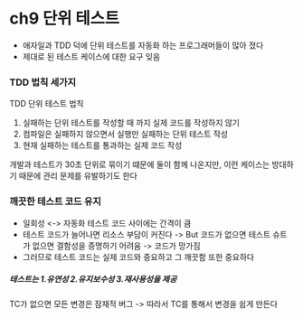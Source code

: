 # ch9 단위 테스트

- 애자일과 TDD 덕에 단위 테스트를 자동화 하는 프로그래머들이 많아 졌다
- 제대로 된 테스트 케이스에 대한 요구 잊음

### TDD 법칙 세가지

TDD 단위 테스트 법칙

1. 실패하는 단위 테스트를 작성할 때 까지 실제 코드를 작성하지 않기
2. 컴파일은 실패하지 않으면서 실행만 실패하는 단위 테스트 작성
3. 현재 실패하는 테스트를 통과하는 실제 코드 작성

개발과 테스트가 30초 단위로 묶이기 떄문에 둘이 함께 나온지만, 이런 케이스는 방대하기 때문에 관리 문제를 유발하기도 한다

### 깨끗한 테스트 코드 유지

- 일회성 <-> 자동화 테스트 코드 사이에는 간격이 큼
- 테스트 코드가 늘어나면 리소스 부담이 커진다 -> But 코드가 없으면 테스트 슈트가 없으면 결함성을 증명하기 어려움 -> 코드가 망가짐
- 그러므로 테스트 코드는 실제 코드와 중요하고 그 깨끗함 또한 중요하다


##### 테스트는 1.유연성 2.유지보수성 3.재사용성을 제공

TC가 없으면 모든 변경은 잠재적 버그 -> 따라서 TC를 통해서 변경을 쉽게 만든다


